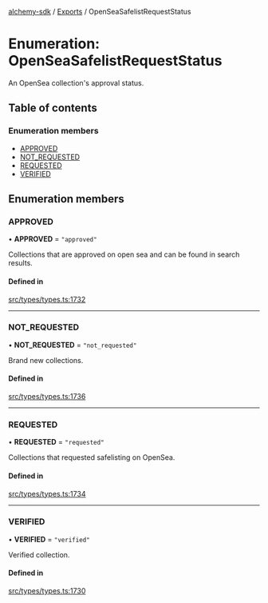 [alchemy-sdk](../README.md) / [Exports](../modules.md) / OpenSeaSafelistRequestStatus

# Enumeration: OpenSeaSafelistRequestStatus

An OpenSea collection's approval status.

## Table of contents

### Enumeration members

- [APPROVED](OpenSeaSafelistRequestStatus.md#approved)
- [NOT\_REQUESTED](OpenSeaSafelistRequestStatus.md#not_requested)
- [REQUESTED](OpenSeaSafelistRequestStatus.md#requested)
- [VERIFIED](OpenSeaSafelistRequestStatus.md#verified)

## Enumeration members

### APPROVED

• **APPROVED** = `"approved"`

Collections that are approved on open sea and can be found in search results.

#### Defined in

[src/types/types.ts:1732](https://github.com/alchemyplatform/alchemy-sdk-js/blob/8dc500a/src/types/types.ts#L1732)

___

### NOT\_REQUESTED

• **NOT\_REQUESTED** = `"not_requested"`

Brand new collections.

#### Defined in

[src/types/types.ts:1736](https://github.com/alchemyplatform/alchemy-sdk-js/blob/8dc500a/src/types/types.ts#L1736)

___

### REQUESTED

• **REQUESTED** = `"requested"`

Collections that requested safelisting on OpenSea.

#### Defined in

[src/types/types.ts:1734](https://github.com/alchemyplatform/alchemy-sdk-js/blob/8dc500a/src/types/types.ts#L1734)

___

### VERIFIED

• **VERIFIED** = `"verified"`

Verified collection.

#### Defined in

[src/types/types.ts:1730](https://github.com/alchemyplatform/alchemy-sdk-js/blob/8dc500a/src/types/types.ts#L1730)

